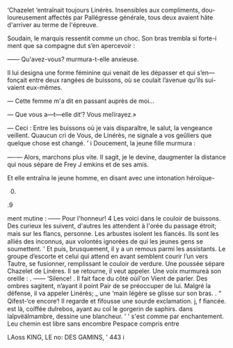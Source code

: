  
   

‘Chazelet ‘entraînait toujours Linérès. Insensibles aux compliments, dou-
loureusement affectés par Pallégresse générale, tous deux avaient hâte
d'arriver au terme de l'épreuve.

Soudain, le marquis ressentit comme un choc. Son bras trembla si forte-i
ment que sa compagne dut s’en apercevoir :

—— Qu'avez-vous? murmura-t-elle anxieuse.

Il lui designa une forme féminine qui venait de les dépasser et qui s’en—
fonçait entre deux rangées de buissons, où se coulait l’avenue qu’ils sui-
vaient eux-mêmes.

— Cette femme m'a dit en passant auprès de moi...

— Que vous a—t—elle dit‘? Vous melïrayez.»

— Ceci : Entre les buissons où je vais disparaître, le salut, la vengeance
veillent. Quaucun cri de Vous, de Linérès, ne signale a vos geûliers que
quelque chose est changé. ' i
 Doucement, la jeune ﬁlle murmura :

—-— Alors, marchons plus vite. Il sagit, je le devine, daugmenter la
distance qui nous sépare de Frey J emkins et de ses amis.

Et elle entraîna le jeune homme, en disant avec une intonation héroïque-

0.

.9

ment mutine :
—— Pour l'honneur! 4
Les voici dans le couloir de buissons. Des curieux les suivent, d'autres les
attendent à l'orée du passage étroit; mais sur les ﬂancs, personne.
Les arbustes isolent les ﬁancés. Ils sont les alliés des inconnus, aux
volontés ignorées de qui les jeunes gens se soumettent.
' Et puis, brusquement, il y a un remous parmi les assistants.
Le groupe d’escorte et celui qui attend en avant semblent courir l’un vers
Tautre, se fusionner, remplissant le couloir de verdure.
Une poussée sépare Chazelet de Linéres. Il se retourne, il veut appeler.
Une voix murmureà son oreille :
. —— ‘Silence! .
   Il fait face du côté oùil'on Vient de parler. Des ombres sagitent, n’ayant
il point Pair de se préoccuper de lui. Malgré la défense, il va appeler Linérès;
_ une ‘main légère se glisse sur son bras.
.  “ Qifest-‘ce encore‘! Il regarde et ﬁfousse une sourde exclamation.
j, f   ﬁancée. est là, coiffée dulrebos, ayant au col le gorgerin de saphirs.
   dans lalpvëälmambre, dessine une blancheur. ’
' s'est comme par enchantement. Leu chemin est libre
  sans encombre Pespace compris entre

 
    
 
      

LAoss KING, LE no: DES GAMINS, ' 443 i

